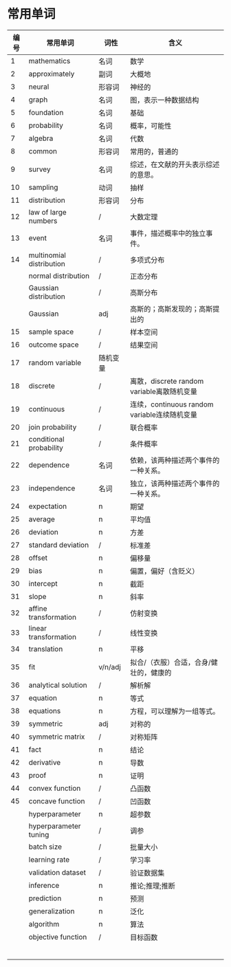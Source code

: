 # 常用单词

|编号|常用单词|词性|含义|
|---|---|---|---|
|1|mathematics|名词|数学|
|2|approximately|副词|大概地|
|3|neural|形容词|神经的|
|4|graph|名词|图，表示一种数据结构|
|5|foundation|名词|基础|
|6|probability|名词|概率，可能性|
|7|algebra|名词|代数|
|8|common|形容词|常用的，普通的|
|9|survey|名词|综述，在文献的开头表示综述的意思。|
|10|sampling|动词|抽样|
|11|distribution|形容词|分布|
|12|law of large numbers|/|大数定理|
|13|event|名词|事件，描述概率中的独立事件。|
|14|multinomial distribution|/|多项式分布|
||normal distribution|/|正态分布|
||Gaussian distribution|/|高斯分布|
||Gaussian|adj|高斯的；高斯发现的；高斯提出的|
|15|sample space|/|样本空间|
|16|outcome space|/|结果空间|
|17|random variable|随机变量||
|18|discrete|/|离散，discrete random variable离散随机变量|
|19|continuous|/|连续，continuous random variable连续随机变量|
|20|join probability|/|联合概率|
|21|conditional probability|/|条件概率|
|22|dependence|名词|依赖，该两种描述两个事件的一种关系。|
|23|independence|名词|独立，该两种描述两个事件的一种关系。|
|24|expectation|n|期望|
|25|average|n|平均值|
|26|deviation|n|方差|
|27|standard deviation|/|标准差|
|28|offset|n|偏移量|
|29|bias|n|偏置，偏好（含贬义）|
|30|intercept|n|截距|
|31|slope|n|斜率|
|32|affine transformation|/|仿射变换|
|33|linear transformation|/|线性变换|
|34|translation|n|平移|
|35|fit|v/n/adj|拟合/（衣服）合适，合身/健壮的，健康的|
|36|analytical solution|/|解析解|
|37|equation|n|等式|
|38|equations|n|方程，可以理解为一组等式。|
|39|symmetric|adj|对称的|
|40|symmetric matrix|/|对称矩阵|
|41|fact|n|结论|
|42|derivative|n|导数|
|43|proof|n|证明|
|44|convex function|/|凸函数|
|45|concave function|/|凹函数|
||hyperparameter|n|超参数|
||hyperparameter tuning|/|调参|
||batch size|/|批量大小|
||learning rate|/|学习率|
||validation dataset|/|验证数据集|
||inference|n|推论;推理;推断|
||prediction|n|预测|
||generalization|n|泛化|
||algorithm|n|算法|
||objective function|/|目标函数|
|||||
|||||
|||||
|||||
|||||
|||||
